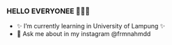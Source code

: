 ### HELLO EVERYONEE 👋👋👋

<!--
**FirmanAhmadBayumi/firmanahmadbayumi** is a ✨ _special_ ✨ repository because its `README.md` (this file) appears on your GitHub profile.

Here are some ideas to get you started:

- 🔭 I’m currently working on ...
- 🌱 I’m currently learning in University of Lampung
- 👯 I’m looking to collaborate on ...
- 🤔 I’m looking for help with ...
- 💬 Ask me about in my instagram @frmnahmdd
- 📫 How to reach me: ...
- 😄 Pronouns: ...
- ⚡ Fun fact: ...
-->
- ✨ I’m currently learning in University of Lampung ✨
- 💬 Ask me about in my instagram @frmnahmdd
